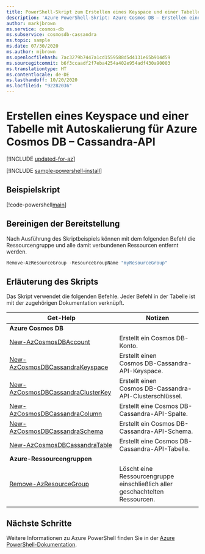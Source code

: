 ```yaml
---
title: PowerShell-Skript zum Erstellen eines Keyspace und einer Tabelle mit Autoskalierung für die Azure Cosmos DB-Cassandra-API
description: 'Azure PowerShell-Skript: Azure Cosmos DB – Erstellen eines Keyspace und einer Tabelle mit Autoskalierung für die Cassandra-API'
author: markjbrown
ms.service: cosmos-db
ms.subservice: cosmosdb-cassandra
ms.topic: sample
ms.date: 07/30/2020
ms.author: mjbrown
ms.openlocfilehash: 7ac3279b7447a1cd1559588d5d4131e65b914d59
ms.sourcegitcommit: b6f3ccaadf2f7eba4254a402e954adf430a90003
ms.translationtype: HT
ms.contentlocale: de-DE
ms.lasthandoff: 10/20/2020
ms.locfileid: "92282036"
---
```

# <a name="create-a-keyspace-and-table-with-autoscale-for-azure-cosmos-db---cassandra-api"></a>Erstellen eines Keyspace und einer Tabelle mit Autoskalierung für Azure Cosmos DB – Cassandra-API

[!INCLUDE [updated-for-az](../../../../../includes/updated-for-az.md)]

[!INCLUDE [sample-powershell-install](../../../../../includes/sample-powershell-install-no-ssh.md)]

## <a name="sample-script"></a>Beispielskript

[!code-powershell[main](../../../../../powershell_scripts/cosmosdb/cassandra/ps-cassandra-autoscale.ps1 "Create a keyspace and table with autoscale for Cassandra API")]

## <a name="clean-up-deployment"></a>Bereinigen der Bereitstellung

Nach Ausführung des Skriptbeispiels können mit dem folgenden Befehl die Ressourcengruppe und alle damit verbundenen Ressourcen entfernt werden.

```powershell
Remove-AzResourceGroup -ResourceGroupName "myResourceGroup"
```

## <a name="script-explanation"></a>Erläuterung des Skripts

Das Skript verwendet die folgenden Befehle. Jeder Befehl in der Tabelle ist mit der zugehörigen Dokumentation verknüpft.

| Get-Help | Notizen |
|---|---|
|**Azure Cosmos DB**| |
| [New-AzCosmosDBAccount](/powershell/module/az.cosmosdb/new-azcosmosdbaccount) | Erstellt ein Cosmos DB-Konto. |
| [New-AzCosmosDBCassandraKeyspace](/powershell/module/az.cosmosdb/new-azcosmosdbcassandrakeyspace) | Erstellt einen Cosmos DB-Cassandra-API-Keyspace. |
| [New-AzCosmosDBCassandraClusterKey](/powershell/module/az.cosmosdb/new-azcosmosdbcassandraclusterkey) | Erstellt einen Cosmos DB-Cassandra-API-Clusterschlüssel. |
| [New-AzCosmosDBCassandraColumn](/powershell/module/az.cosmosdb/new-azcosmosdbcassandracolumn) | Erstellt eine Cosmos DB-Cassandra-API-Spalte. |
| [New-AzCosmosDBCassandraSchema](/powershell/module/az.cosmosdb/new-azcosmosdbcassandraschema) | Erstellt ein Cosmos DB-Cassandra-API-Schema. |
| [New-AzCosmosDBCassandraTable](/powershell/module/az.cosmosdb/new-azcosmosdbcassandratable) | Erstellt eine Cosmos DB-Cassandra-API-Tabelle. |
|**Azure-Ressourcengruppen**| |
| [Remove-AzResourceGroup](/powershell/module/az.resources/remove-azresourcegroup) | Löscht eine Ressourcengruppe einschließlich aller geschachtelten Ressourcen. |
|||

## <a name="next-steps"></a>Nächste Schritte

Weitere Informationen zu Azure PowerShell finden Sie in der [Azure PowerShell-Dokumentation](/powershell/).
